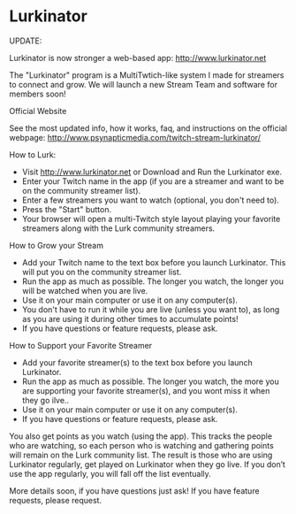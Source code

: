 # Lurkinator

UPDATE:

Lurkinator is now stronger a web-based app: http://www.lurkinator.net

The "Lurkinator" program is a MultiTwtich-like system I made for streamers to connect and grow. We will launch a new Stream Team and software for members soon!

Official Website

See the most updated info, how it works, faq, and instructions on the official webpage: http://www.psynapticmedia.com/twitch-stream-lurkinator/

How to Lurk:
- Visit http://www.lurkinator.net or Download and Run the Lurkinator exe.
- Enter your Twitch name in the app (if you are a streamer and want to be on the community streamer list).
- Enter a few streamers you want to watch (optional, you don't need to).
- Press the "Start" button.
- Your browser will open a multi-Twitch style layout playing your favorite streamers along with the Lurk community streamers.

How to Grow your Stream
- Add your Twitch name to the text box before you launch Lurkinator. This will put you on the community streamer list.
- Run the app as much as possible. The longer you watch, the longer you will be watched when you are live.
- Use it on your main computer or use it on any computer(s).
- You don't have to run it while you are live (unless you want to), as long as you are using it during other times to accumulate points!
- If you have questions or feature requests, please ask.

How to Support your Favorite Streamer
- Add your favorite streamer(s) to the text box before you launch Lurkinator.
- Run the app as much as possible. The longer you watch, the more you are supporting your favorite streamer(s), and you wont miss it when they go ilve..
- Use it on your main computer or use it on any computer(s).
- If you have questions or feature requests, please ask.

You also get points as you watch (using the app). This tracks the people who are watching, so each person who is watching and gathering points will remain on the Lurk community list. The result is those who are using Lurkinator regularly, get played on Lurkinator when they go live. If you don’t use the app regularly, you will fall off the list eventually.

More details soon, if you have questions just ask! If you have feature requests, please request. 
